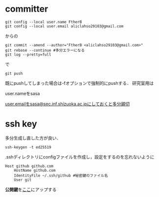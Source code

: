 # committer

```
git config --local user.name FtherB
git config --local user.email aliclahso29103@gmail.com
```

からの

```
git commit --amend --author="FtherB <aliclahso29103@gmail.com>"
git rebase --continue #多分エラーになる
git log --pretty=full
```
で
```
git push 
```
既にpushしてしまった場合は-fオプションで強制的にpushする．
研究室用は

user.nameをsasa

user.emailをsasa@sec.inf.shizuoka.ac.jpにしておくと多分親切

# ssh key
多分生成し直した方が良い．
```
ssh-keygen -t ed25519
```

.sshディレクトリにconfigファイルを作成し，設定をするのを忘れないように
```
Host github github.com
    HostName github.com
    IdentityFile ~/.ssh/github #秘密鍵のファイル名
    User git
```
**公開鍵**を[ここ](https://github.com/settings/ssh)にアップする
